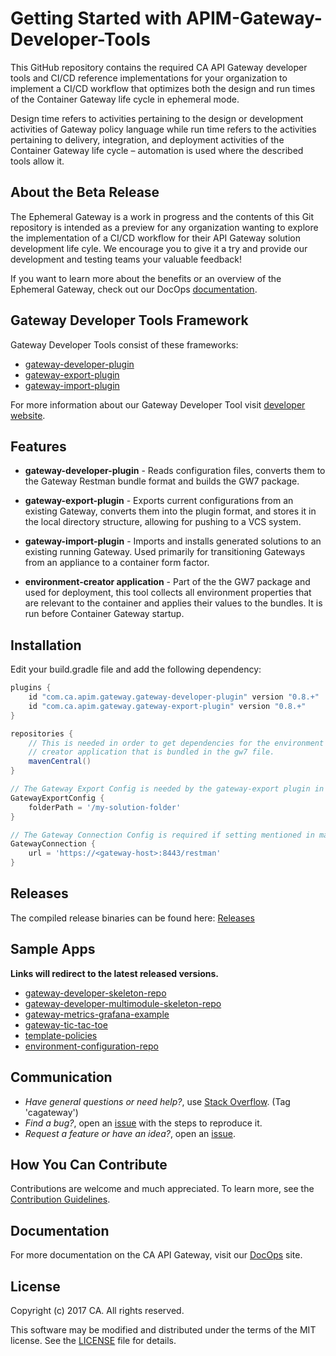 # Getting Started with APIM-Gateway-Developer-Tools
This GitHub repository contains the required CA API Gateway developer tools and CI/CD reference implementations for your organization to implement a CI/CD workflow that optimizes both the design and run times of the Container Gateway life cycle in ephemeral mode. 

Design time refers to activities pertaining to the design or development activities of Gateway policy language while run time refers to the activities pertaining to delivery, integration, and deployment activities of the Container Gateway life cycle – automation is used where the described tools allow it.

## About the Beta Release
The Ephemeral Gateway is a work in progress and the contents of this Git repository is intended as a preview for any organization wanting to explore the implementation of a CI/CD workflow for their API Gateway solution development life cyle. We encourage you to give it a try and provide our development and testing teams your valuable feedback! 

If you want to learn more about the benefits or an overview of the Ephemeral Gateway, check out our DocOps [documentation](https://docops.ca.com/ca-api-gateway/9-4/en/apis-and-toolkits/gateway-developer-plugin?src=contextnavpagetreemode).

## Gateway Developer Tools Framework
Gateway Developer Tools consist of these frameworks:

- [gateway-developer-plugin](https://github.com/CAAPIM/gateway-developer-plugin)
- [gateway-export-plugin](https://github.com/CAAPIM/gateway-developer-plugin/tree/master/gateway-export-plugin)
- [gateway-import-plugin](https://github.com/CAAPIM/gateway-developer-plugin/tree/master/gateway-import-plugin)

For more information about our Gateway Developer Tool visit [developer website](https://docops.ca.com/ca-api-gateway/9-4/en/apis-and-toolkits/gateway-developer-plugin?src=contextnavpagetreemode).

## Features

* **gateway-developer-plugin** - Reads configuration files, converts them to the Gateway Restman bundle format and builds the GW7 package.	

* **gateway-export-plugin** - Exports current configurations from an existing Gateway, converts them into the plugin format, and stores it in the local directory structure, allowing for pushing to a VCS system.	

* **gateway-import-plugin** - Imports and installs generated solutions to an existing running Gateway. Used primarily for transitioning Gateways from an appliance to a container form factor.	

* **environment-creator application** - Part of the the GW7 package and used for deployment, this tool collects all environment properties that are relevant to the container and applies their values to the bundles. It is run before Container Gateway startup.

## Installation
Edit your build.gradle file and add the following dependency:

```groovy
plugins {
    id "com.ca.apim.gateway.gateway-developer-plugin" version "0.8.+"
    id "com.ca.apim.gateway.gateway-export-plugin" version "0.8.+"
}

repositories {
    // This is needed in order to get dependencies for the environment 
    // creator application that is bundled in the gw7 file.
    mavenCentral()
}

// The Gateway Export Config is needed by the gateway-export plugin in order to export from a gateway
GatewayExportConfig {
    folderPath = '/my-solution-folder'
}

// The Gateway Connection Config is required if setting mentioned in main [build.gradle](https://github.com/ca-api-gateway-examples/gateway-developer-example/blob/master/build.gradle) is not applicable to this folder.
GatewayConnection {
    url = 'https://<gateway-host>:8443/restman'
}
```

## Releases
The compiled release binaries can be found here: [Releases][Releases]

## Sample Apps
**Links will redirect to the latest released versions.**

- [gateway-developer-skeleton-repo](https://github.com/CAAPIM/gateway-developer-skeleton-repo)
- [gateway-developer-multimodule-skeleton-repo](https://github.com/CAAPIM/gateway-developer-multimodule-skeleton-repo)
- [gateway-metrics-grafana-example](https://github.com/CAAPIM/gateway-metrics-grafana-example)
- [gateway-tic-tac-toe](https://github.com/CAAPIM/gateway-tic-tac-toe)
- [template-policies](https://github.com/CAAPIM/template-policies)
- [environment-configuration-repo](https://github.com/CAAPIM/example-environment-configuration-repo)

## Communication
- *Have general questions or need help?*, use [Stack Overflow][StackOverflow]. (Tag 'cagateway')
- *Find a bug?*, open an [issue][issues] with the steps to reproduce it.
- *Request a feature or have an idea?*, open an [issue][issues].

## How You Can Contribute
Contributions are welcome and much appreciated. To learn more, see the [Contribution Guidelines][contributing].

## Documentation
For more documentation on the CA API Gateway, visit our [DocOps](https://docops.ca.com/gateway) site. 

## License
Copyright (c) 2017 CA. All rights reserved.

This software may be modified and distributed under the terms
of the MIT license. See the [LICENSE][license-link] file for details.


[StackOverflow]: http://stackoverflow.com/questions/tagged/cagateway
[issues]: https://github.com/CAAPIM/APIM-Gateway-Developer-Tools/issues
[releases]: ../../releases
[contributing]: /CONTRIBUTING.md
[license-link]: /LICENSE

